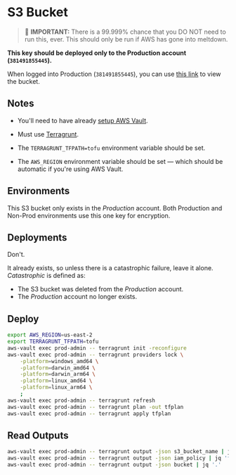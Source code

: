 # S3 Bucket

> 🚨 **IMPORTANT:** There is a 99.999% chance that you DO NOT need to run this, ever. This should only be run if AWS has gone into meltdown.

**This key should be deployed only to the Production account (`381491855445`).**

When logged into Production (`381491855445`), you can use [this link]() to view the bucket.

## Notes

* You'll need to have already [setup AWS Vault](https://github.com/northwood-labs/aws-sso-vault).

* Must use [Terragrunt](https://terragrunt.gruntwork.io/docs/getting-started/install/).

* The `TERRAGRUNT_TFPATH=tofu` environment variable should be set.

* The `AWS_REGION` environment variable should be set — which should be automatic if you're using AWS Vault.

## Environments

This S3 bucket only exists in the _Production_ account. Both Production and Non-Prod environments use this one key for encryption.

## Deployments

Don't.

It already exists, so unless there is a catastrophic failure, leave it alone. _Catastrophic_ is defined as:

* The S3 bucket was deleted from the _Production_ account.
* The _Production_ account no longer exists.

## Deploy

```bash
export AWS_REGION=us-east-2
export TERRAGRUNT_TFPATH=tofu
aws-vault exec prod-admin -- terragrunt init -reconfigure
aws-vault exec prod-admin -- terragrunt providers lock \
    -platform=windows_amd64 \
    -platform=darwin_amd64 \
    -platform=darwin_arm64 \
    -platform=linux_amd64 \
    -platform=linux_arm64 \
    ;
aws-vault exec prod-admin -- terragrunt refresh
aws-vault exec prod-admin -- terragrunt plan -out tfplan
aws-vault exec prod-admin -- terragrunt apply tfplan
```

## Read Outputs

```bash
aws-vault exec prod-admin -- terragrunt output -json s3_bucket_name | jq '.'
aws-vault exec prod-admin -- terragrunt output -json iam_policy | jq 'fromjson'
aws-vault exec prod-admin -- terragrunt output -json bucket | jq '.'
```
